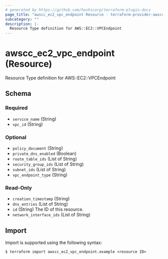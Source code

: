 ```yaml
---
# generated by https://github.com/hashicorp/terraform-plugin-docs
page_title: "awscc_ec2_vpc_endpoint Resource - terraform-provider-awscc"
subcategory: ""
description: |-
  Resource Type definition for AWS::EC2::VPCEndpoint
---
```


# awscc_ec2_vpc_endpoint (Resource)

Resource Type definition for AWS::EC2::VPCEndpoint



<!-- schema generated by tfplugindocs -->
## Schema

### Required

- `service_name` (String)
- `vpc_id` (String)

### Optional

- `policy_document` (String)
- `private_dns_enabled` (Boolean)
- `route_table_ids` (List of String)
- `security_group_ids` (List of String)
- `subnet_ids` (List of String)
- `vpc_endpoint_type` (String)

### Read-Only

- `creation_timestamp` (String)
- `dns_entries` (List of String)
- `id` (String) The ID of this resource.
- `network_interface_ids` (List of String)

## Import

Import is supported using the following syntax:

```shell
$ terraform import awscc_ec2_vpc_endpoint.example <resource ID>
```
